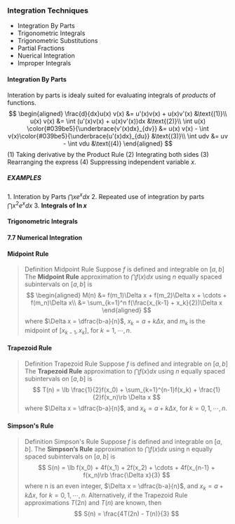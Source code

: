 ### Integration Techniques

+ Integration By Parts
+ Trigonometric Integrals
+ Trigonometric Substitutions
+ Partial Fractions
+ Nuerical Integration
+ Improper Integrals

#### Integration By Parts
Interation by parts is idealy suited for evaluating integrals of _products_ of functions.
$$
\begin{aligned}
\frac{d}{dx}u(x) v(x) &= u'(x)v(x) + u(x)v'(x) &\text{(1)}\\
u(x) v(x) &= \int (u'(x)v(x) + u(x)v'(x))dx &\text{(2)}\\
\int u(x) \color{#039be5}{\underbrace{v'(x)dx}_{dv}}  &=  u(x) v(x) - \int v(x)\color{#039be5}{\underbrace{u'(x)dx}_{du}} &\text{(3)}\\
\int udv &= uv - \int vdu &\text{(4)}
\end{aligned}
$$
(1) Taking derivative by the Product Rule
(2) Integrating both sides
(3) Rearranging the express
(4) Suppressing independent variable $x$.

##### EXAMPLES
1\. Interation by Parts $\dint xe^x dx$
2\. Repeated use of integration by parts $\dint x^2 e^x dx$
3\. **Integrals of $\ln x$**

#### Trigonometric Integrals

#### 7.7 Numerical Integration

#### Midpoint Rule
>Definition Midpoint Rule
Suppose $f$ is defined and integrable on $[a, b]$ The **Midpoint Rule** approximation to $\dint f(x)dx$ using $n$ equally spaced subintervals on $[a, b]$ is
$$
\begin{aligned}
M(n) &= f(m_1)\Delta x + f(m_2)\Delta x + \cdots + f(m_n)\Delta x\\
&= \sum_{k=1}^n f(\frac{x_{k-1} + x_k}{2})\Delta x
\end{aligned}
$$
where $\Delta x = \dfrac{b-a}{n}$, $x_k=a+k\Delta x$, and $m_k$ is the midpoint of $[x_{k-1}, x_k]$, for $k=1,\cdots, n$.

#### Trapezoid Rule
>Definition Trapezoid Rule
Suppose $f$ is defined and integrable on $[a, b]$ The **Trapezoid Rule** approximation to $\dint f(x)dx$ using $n$ equally spaced subintervals on $[a, b]$ is
$$
T(n) = \lb \frac{1}{2}f(x_0) + \sum_{k=1}^{n-1}f(x_k) + \frac{1}{2}f(x_n)\rb \Delta x
$$
where $\Delta x = \dfrac{b-a}{n}$, and $x_k=a+k\Delta x$, for $k=0, 1,\cdots, n$.

#### Simpson's Rule

>Definition Simpson's Rule
Suppose $f$ is defined and integrable on $[a, b]$. The **Simpson’s Rule** approximation to $\dint f(x)dx$ using n equally spaced subintervals on $[a, b]$ is
$$
S(n) = \lb f(x_0) + 4f(x_1) + 2f(x_2) + \cdots + 4f(x_{n-1} + f(x_n)\rb \frac{\Delta x}{3}
$$
where n is an even integer, $\Delta x = \dfrac{b-a}{n}$, and $x_k=a+k\Delta x$, for $k = 0, 1, \cdots, n$. Alternatively, if the Trapezoid Rule approximations $T(2n)$ and $T(n)$ are known, then
$$
S(n) = \frac{4T(2n) - T(n)}{3}
$$
